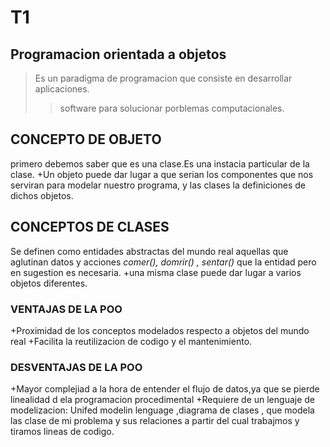 
# T1

## Programacion orientada a objetos
>
>Es un paradigma de programacion que consiste en desarrollar aplicaciones.
>>software para solucionar porblemas computacionales.
>>
## CONCEPTO DE OBJETO

primero debemos saber que es una clase.Es una instacia particular de la clase.
     +Un objeto puede dar lugar a que serian los componentes que nos serviran para modelar nuestro programa, y las clases la definiciones de dichos objetos.

## CONCEPTOS DE CLASES

Se definen como entidades abstractas del mundo real aquellas que  aglutinan datos y acciones _comer(), domrir() , sentar()_ que la entidad pero en sugestion es necesaria.
    +una misma clase puede dar lugar a varios objetos diferentes.

### VENTAJAS DE LA POO

+Proximidad de los conceptos modelados respecto a objetos del mundo real
+Facilita la reutilizacion de codigo y el mantenimiento.

### DESVENTAJAS DE LA POO

+Mayor complejiad a la hora de entender el flujo de datos,ya que se pierde linealidad d ela programacion procedimental
+Requiere de un lenguaje de modelizacion: Unifed modelin lenguage ,diagrama de clases , que modela las clase de mi problema y sus relaciones a partir del cual trabajmos y tiramos lineas de codigo.
